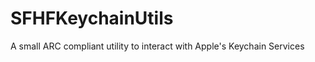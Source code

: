 SFHFKeychainUtils
=================

A small ARC compliant utility to interact with Apple's Keychain Services